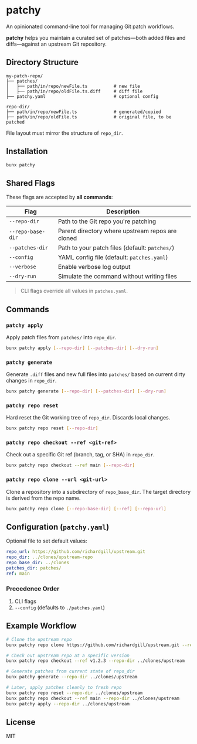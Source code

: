 # patchy

An opinionated command-line tool for managing Git patch workflows.

**patchy** helps you maintain a curated set of patches—both added files and diffs—against an upstream Git repository.

## Directory Structure

```
my-patch-repo/
├── patches/
│   ├── path/in/repo/newFile.ts          # new file
│   ├── path/in/repo/oldFile.ts.diff     # diff file
├── patchy.yaml                          # optional config

repo-dir/
├── path/in/repo/newFile.ts              # generated/copied
├── path/in/repo/oldFile.ts              # original file, to be patched
```

File layout must mirror the structure of `repo_dir`.

## Installation

```sh
bunx patchy
```

## Shared Flags

These flags are accepted by **all commands**:

| Flag              | Description                                      |
| ----------------- | ------------------------------------------------ |
| `--repo-dir`      | Path to the Git repo you're patching             |
| `--repo-base-dir` | Parent directory where upstream repos are cloned |
| `--patches-dir`   | Path to your patch files (default: `patches/`)   |
| `--config`        | YAML config file (default: `patches.yaml`)       |
| `--verbose`       | Enable verbose log output                        |
| `--dry-run`       | Simulate the command without writing files       |

> CLI flags override all values in `patches.yaml`.

## Commands

### `patchy apply`

Apply patch files from `patches/` into `repo_dir`.

```sh
bunx patchy apply [--repo-dir] [--patches-dir] [--dry-run]
```

### `patchy generate`

Generate `.diff` files and new full files into `patches/` based on current dirty changes in `repo_dir`.

```sh
bunx patchy generate [--repo-dir] [--patches-dir] [--dry-run]
```

### `patchy repo reset`

Hard reset the Git working tree of `repo_dir`. Discards local changes.

```sh
bunx patchy repo reset [--repo-dir]
```

### `patchy repo checkout --ref <git-ref>`

Check out a specific Git ref (branch, tag, or SHA) in `repo_dir`.

```sh
bunx patchy repo checkout --ref main [--repo-dir]
```

### `patchy repo clone --url <git-url>`

Clone a repository into a subdirectory of `repo_base_dir`. The target directory is derived from the repo name.

```sh
bunx patchy repo clone [--repo-base-dir] [--ref] [--repo-url] 
```

## Configuration (`patchy.yaml`)

Optional file to set default values:

```yaml
repo_url: https://github.com/richardgill/upstream.git
repo_dir: ../clones/upstream-repo
repo_base_dir: ../clones
patches_dir: patches/
ref: main
```

### Precedence Order

1. CLI flags
2. `--config` (defaults to `./patches.yaml`)

## Example Workflow

```sh
# Clone the upstream repo
bunx patchy repo clone https://github.com/richardgill/upstream.git --repo-base-dir ../clones

# Check out upstream repo at a specific version
bunx patchy repo checkout --ref v1.2.3 --repo-dir ../clones/upstream

# Generate patches from current state of repo_dir
bunx patchy generate --repo-dir ../clones/upstream

# Later, apply patches cleanly to fresh repo
bunx patchy repo reset --repo-dir ../clones/upstream
bunx patchy repo checkout --ref main --repo-dir ../clones/upstream
bunx patchy apply --repo-dir ../clones/upstream
```

## License

MIT
